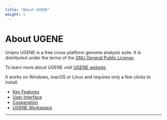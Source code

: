 ```yaml
---
title: "About UGENE"
weight: 1
---
```



# About UGENE

Unipro UGENE is a free cross-platform genome analysis suite. It is distributed under the terms of the [GNU General Public License](http://www.gnu.org/licenses/old-licenses/gpl-2.0.html).

To learn more about UGENE visit [UGENE website](http://ugene.unipro.ru/).

It works on Windows, macOS or Linux and requires only a few clicks to install.

*   [Key Features](key-features.md)
*   [User Interface](user-interface.md)
*   [Cooperation](cooperation.md)
*   [UGENE Workspace](ugene-workspace.md)


--------------------------------------------------------------------------------------------------------------------------------------------------------------------------------------------------------
